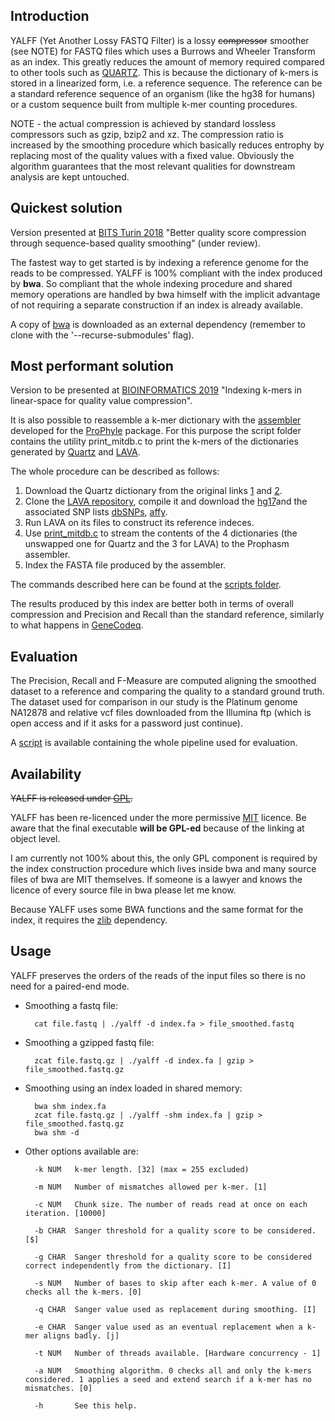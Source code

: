 ## Introduction

YALFF (Yet Another Lossy FASTQ Filter) is a lossy ~~compressor~~ smoother (see NOTE) for FASTQ files which uses a Burrows and Wheeler Transform as an index.
This greatly reduces the amount of memory required compared to other tools such as [QUARTZ][1]. This is because the dictionary of k-mers is stored in a linearized form, i.e. a reference sequence. The reference can be a standard reference sequence of an organism (like the hg38 for humans) or a custom sequence built from multiple k-mer counting procedures.

NOTE - the actual compression is achieved by standard lossless compressors such as gzip, bzip2 and xz. The compression ratio is increased by the smoothing procedure which basically reduces entrophy by replacing most of the quality values with a fixed value. Obviously the algorithm guarantees that the most relevant qualities for downstream analysis are kept untouched.

## Quickest solution

Version presented at [BITS Turin 2018][2] "Better quality score compression through sequence-based quality smoothing" (under review).

The fastest way to get started is by indexing a reference genome for the reads to be compressed. YALFF is 100% compliant with the index produced by **bwa**. So compliant that the whole indexing procedure and shared memory operations are handled by bwa himself with the implicit advantage of not requiring a separate construction if an index is already available.

A copy of [bwa][3] is downloaded as an external dependency (remember to clone with the '--recurse-submodules' flag).

## Most performant solution

Version to be presented at [BIOINFORMATICS 2019][16] "Indexing k-mers in linear-space for quality value compression".

It is also possible to reassemble a k-mer dictionary with the [assembler][4] developed for the [ProPhyle][5] package.
For this purpose the script folder contains the utility print_mitdb.c to print the k-mers of the dictionaries generated by [Quartz][1] and [LAVA][6].

The whole procedure can be described as follows:

1. Download the Quartz dictionary from the original links [1][7] and [2][8].
2. Clone the [LAVA repository][9], compile it and download the [hg17][10]and the associated SNP lists [dbSNPs][11], [affy][12].
3. Run LAVA on its files to construct its reference indeces.
4. Use [print_mitdb.c](scripts/print_mitdb.c) to stream the contents of the 4 dictionaries (the unswapped one for Quartz and the 3 for LAVA) to the Prophasm assembler.
5. Index the FASTA file produced by the assembler.

The commands described here can be found at the [scripts folder](./scripts).

The results produced by this index are better both in terms of overall compression and Precision and Recall than the standard reference, similarly to what happens in [GeneCodeq][13].

## Evaluation

The Precision, Recall and F-Measure are computed aligning the smoothed dataset to a reference and comparing the quality to a standard ground truth. The dataset used for comparison in our study is the Platinum genome NA12878 and relative vcf files downloaded from the Illumina ftp (which is open access and if it asks for a password just continue).

A [script](scripts/evaluation.job) is available containing the whole pipeline used for evaluation.

## Availability

~~YALFF is released under [GPL][14].~~

YALFF has been re-licenced under the more permissive [MIT](./LICENSE) licence.
Be aware that the final executable **will be GPL-ed** because of the linking at object level. 

I am currently not 100% about this, the only GPL component is required by the index construction procedure which lives inside bwa and many source files of bwa are MIT themselves. If someone is a lawyer and knows the licence of every source file in bwa please let me know.

Because YALFF uses some BWA functions and the same format for the index, it requires the [zlib][15] dependency.

## Usage

YALFF preserves the orders of the reads of the input files so there is no need for a paired-end mode.

* Smoothing a fastq file:
    
        cat file.fastq | ./yalff -d index.fa > file_smoothed.fastq
    
* Smoothing a gzipped fastq file:

        zcat file.fastq.gz | ./yalff -d index.fa | gzip > file_smoothed.fastq.gz
        
* Smoothing using an index loaded in shared memory:

        bwa shm index.fa
        zcat file.fastq.gz | ./yalff -shm index.fa | gzip > file_smoothed.fastq.gz
        bwa shm -d
        
* Other options available are:

        -k NUM	 k-mer length. [32] (max = 255 excluded)

        -m NUM	 Number of mismatches allowed per k-mer. [1]

        -c NUM	 Chunk size. The number of reads read at once on each iteration. [10000]

        -b CHAR	 Sanger threshold for a quality score to be considered. [$]

        -g CHAR	 Sanger threshold for a quality score to be considered correct independently from the dictionary. [I]

        -s NUM	 Number of bases to skip after each k-mer. A value of 0 checks all the k-mers. [0]

        -q CHAR	 Sanger value used as replacement during smoothing. [I]

        -e CHAR	 Sanger value used as an eventual replacement when a k-mer aligns badly. [j]

        -t NUM	 Number of threads available. [Hardware concurrency - 1]
        
        -a NUM	 Smoothing algorithm. 0 checks all and only the k-mers considered. 1 applies a seed and extend search if a k-mer has no mismatches. [0]
        
        -h       See this help.

[1]: http://cb.csail.mit.edu/cb/quartz
[2]: http://bioinformatics.it/bits2018
[3]: http://bio-bwa.sourceforge.net/
[4]: https://github.com/prophyle/prophasm
[5]: https://prophyle.github.io
[6]: http://cb.csail.mit.edu/cb/lava/
[7]: http://giant.csail.mit.edu/quartz/dec200.bin.sorted.gz
[8]: http://giant.csail.mit.edu/quartz/dec200.bin.sorted.swapped.gz
[9]: https://github.com/arshajii/lava/
[10]: http://cb.csail.mit.edu/cb/lava/data/hg19.fa.gz
[11]: http://cb.csail.mit.edu/cb/lava/data/SNPs142_hg19_Common.filt.txt
[12]: http://cb.csail.mit.edu/cb/lava/data/Affymetrix_6_SNPs.txt
[13]: https://www.ncbi.nlm.nih.gov/pubmed/27354700
[14]: http://en.wikipedia.org/wiki/GNU_General_Public_License
[15]: http://zlib.net
[16]: http://www.bioinformatics.biostec.org/

